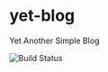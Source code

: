 yet-blog
========

Yet Another Simple Blog

![Build Status](https://api.travis-ci.org/mguilherme/yet-blog.png)
